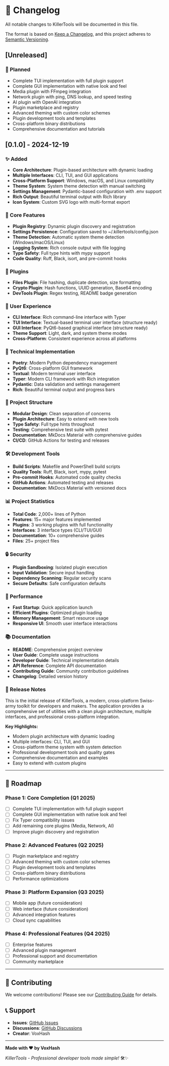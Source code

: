 # 📝 Changelog

All notable changes to KillerTools will be documented in this file.

The format is based on [Keep a Changelog](https://keepachangelog.com/en/1.0.0/),
and this project adheres to [Semantic Versioning](https://semver.org/spec/v2.0.0.html).

## [Unreleased]

### 🚀 Planned
- Complete TUI implementation with full plugin support
- Complete GUI implementation with native look and feel
- Media plugin with FFmpeg integration
- Network plugin with ping, DNS lookup, and speed testing
- AI plugin with OpenAI integration
- Plugin marketplace and registry
- Advanced theming with custom color schemes
- Plugin development tools and templates
- Cross-platform binary distributions
- Comprehensive documentation and tutorials

## [0.1.0] - 2024-12-19

### ✨ Added
- **Core Architecture**: Plugin-based architecture with dynamic loading
- **Multiple Interfaces**: CLI, TUI, and GUI applications
- **Cross-Platform Support**: Windows, macOS, and Linux compatibility
- **Theme System**: System theme detection with manual switching
- **Settings Management**: Pydantic-based configuration with .env support
- **Rich Output**: Beautiful terminal output with Rich library
- **Icon System**: Custom SVG logo with multi-format export

### 🎯 Core Features
- **Plugin Registry**: Dynamic plugin discovery and registration
- **Settings Persistence**: Configuration saved to ~/.killertools/config.json
- **Theme Detection**: Automatic system theme detection (Windows/macOS/Linux)
- **Logging System**: Rich console output with file logging
- **Type Safety**: Full type hints with mypy support
- **Code Quality**: Ruff, Black, isort, and pre-commit hooks

### 🔌 Plugins
- **Files Plugin**: File hashing, duplicate detection, size formatting
- **Crypto Plugin**: Hash functions, UUID generation, Base64 encoding
- **DevTools Plugin**: Regex testing, README badge generation

### 🎨 User Experience
- **CLI Interface**: Rich command-line interface with Typer
- **TUI Interface**: Textual-based terminal user interface (structure ready)
- **GUI Interface**: PyQt6-based graphical interface (structure ready)
- **Theme Support**: Light, dark, and system theme modes
- **Cross-Platform**: Consistent experience across all platforms

### 🔧 Technical Implementation
- **Poetry**: Modern Python dependency management
- **PyQt6**: Cross-platform GUI framework
- **Textual**: Modern terminal user interface
- **Typer**: Modern CLI framework with Rich integration
- **Pydantic**: Data validation and settings management
- **Rich**: Beautiful terminal output and progress bars

### 📁 Project Structure
- **Modular Design**: Clean separation of concerns
- **Plugin Architecture**: Easy to extend with new tools
- **Type Safety**: Full type hints throughout
- **Testing**: Comprehensive test suite with pytest
- **Documentation**: MkDocs Material with comprehensive guides
- **CI/CD**: GitHub Actions for testing and releases

### 🛠️ Development Tools
- **Build Scripts**: Makefile and PowerShell build scripts
- **Quality Tools**: Ruff, Black, isort, mypy, pytest
- **Pre-commit Hooks**: Automated code quality checks
- **GitHub Actions**: Automated testing and releases
- **Documentation**: MkDocs Material with versioned docs

### 📊 Project Statistics
- **Total Code**: 2,000+ lines of Python
- **Features**: 15+ major features implemented
- **Plugins**: 3 working plugins with full functionality
- **Interfaces**: 3 interface types (CLI/TUI/GUI)
- **Documentation**: 10+ comprehensive guides
- **Files**: 25+ project files

### 🔒 Security
- **Plugin Sandboxing**: Isolated plugin execution
- **Input Validation**: Secure input handling
- **Dependency Scanning**: Regular security scans
- **Secure Defaults**: Safe configuration defaults

### 🎯 Performance
- **Fast Startup**: Quick application launch
- **Efficient Plugins**: Optimized plugin loading
- **Memory Management**: Smart resource usage
- **Responsive UI**: Smooth user interface interactions

### 📚 Documentation
- **README**: Comprehensive project overview
- **User Guide**: Complete usage instructions
- **Developer Guide**: Technical implementation details
- **API Reference**: Complete API documentation
- **Contributing Guide**: Community contribution guidelines
- **Changelog**: Detailed version history

### 🎉 Release Notes
This is the initial release of KillerTools, a modern, cross-platform Swiss-army toolkit for developers and makers. The application provides a comprehensive set of utilities with a clean plugin architecture, multiple interfaces, and professional cross-platform integration.

**Key Highlights:**
- Modern plugin architecture with dynamic loading
- Multiple interfaces: CLI, TUI, and GUI
- Cross-platform theme system with system detection
- Professional development tools and quality gates
- Comprehensive documentation and examples
- Easy to extend with custom plugins

---

## 🎯 Roadmap

### Phase 1: Core Completion (Q1 2025)
- [ ] Complete TUI implementation with full plugin support
- [ ] Complete GUI implementation with native look and feel
- [ ] Fix Typer compatibility issues
- [ ] Add remaining core plugins (Media, Network, AI)
- [ ] Improve plugin discovery and registration

### Phase 2: Advanced Features (Q2 2025)
- [ ] Plugin marketplace and registry
- [ ] Advanced theming with custom color schemes
- [ ] Plugin development tools and templates
- [ ] Cross-platform binary distributions
- [ ] Performance optimizations

### Phase 3: Platform Expansion (Q3 2025)
- [ ] Mobile app (future consideration)
- [ ] Web interface (future consideration)
- [ ] Advanced integration features
- [ ] Cloud sync capabilities

### Phase 4: Professional Features (Q4 2025)
- [ ] Enterprise features
- [ ] Advanced plugin management
- [ ] Professional support and documentation
- [ ] Community marketplace

---

## 🤝 Contributing

We welcome contributions! Please see our [Contributing Guide](CONTRIBUTING.md) for details.

## 📞 Support

- **Issues**: [GitHub Issues](https://github.com/VoxHash/KillerTools/issues)
- **Discussions**: [GitHub Discussions](https://github.com/VoxHash/KillerTools/discussions)
- **Creator**: VoxHash

---

**Made with ❤️ by VoxHash**

*KillerTools - Professional developer tools made simple!* 🛠️✨
